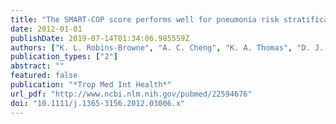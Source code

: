 ```yaml
---
title: "The SMART-COP score performs well for pneumonia risk stratification in Australia's Tropical Northern Territory: a prospective cohort study"
date: 2012-01-01
publishDate: 2019-07-14T01:34:06.985559Z
authors: ["K. L. Robins-Browne", "A. C. Cheng", "K. A. Thomas", "D. J. Palmer", "B. J. Currie", "J. S. Davis"]
publication_types: ["2"]
abstract: ""
featured: false
publication: "*Trop Med Int Health*"
url_pdf: "http://www.ncbi.nlm.nih.gov/pubmed/22594676"
doi: "10.1111/j.1365-3156.2012.03006.x"
---
```


